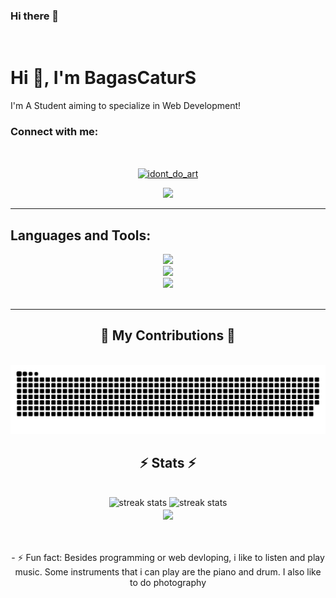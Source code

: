 ### Hi there 👋
<br>
<p align="center"><h1>Hi 👋, I'm BagasCaturS</h1>I'm A Student aiming to specialize in Web Development!<p>

<h3 align="left">Connect with me:</h3>
<p align="left">


<br/>
<div align="center">
<a href="https://instagram.com/idont_do_art" target="blank"><img align="center" src="https://raw.githubusercontent.com/rahuldkjain/github-profile-readme-generator/master/src/images/icons/Social/instagram.svg" alt="idont_do_art" height="30" width="40" /></a>
</p>
    <a href="mailto:bagascatursantoso@gmail.com">
    <img src="https://img.shields.io/badge/Gmail-333333?style=for-the-badge&logo=gmail&logoColor=red" />
  </a>
    <hr/>
<h2 align="left">Languages and Tools:</h2>
    <img src="https://skillicons.dev/icons?i=github,python,javascript,figma,git,expressjs-light,nodejs" /><br>
    <img src="https://skillicons.dev/icons?i=tailwindcss,mysql,html,css,vscode,visualstudio,nuxtjs,vuejs" /><br>
    <img src="https://skillicons.dev/icons?i=expressjs-light" />
</div>


<br/>

<hr/>

<div align="center">
  <h2>🐍 My Contributions 🐍</h2>
  <br>
  <picture>
  <source media="(prefers-color-scheme: dark)" srcset="https://raw.githubusercontent.com/BagasCaturS/BagasCaturS/output/github-contribution-grid-snake-dark.svg">
  <source media="(prefers-color-scheme: light)" srcset="https://raw.githubusercontent.com/BagasCaturS/BagasCaturS/output/github-contribution-grid-snake.svg">
  <img alt="github contribution grid snake animation" src="https://raw.githubusercontent.com/BagasCaturS/BagasCaturS/output/github-contribution-grid-snake.svg">
</picture>
  <h2 align="center">⚡ Stats ⚡</h2>
<br>
<div align=center>
  <img width=390 src="https://streak-stats.demolab.com/?user=BagasCaturS&count_private=true&theme=react&border_radius=10" alt="streak stats"/>
  <img width=390 src="https://github-readme-stats.vercel.app/api?username=BagasCaturS&count_private=true&theme=react&border_radius=10" alt="streak stats" />
  <br/>
 <img width=325 align="center" src="https://github-readme-stats.vercel.app/api/top-langs/?username=BagasCaturS&layout=compact&count_private=true&theme=react&border_radius=10" />
</div>
  <br/><br/><br/>
- ⚡ Fun fact: Besides programming or web devloping, i like to listen and play music. Some instruments that i can play are the piano and drum. I also like to do photography

